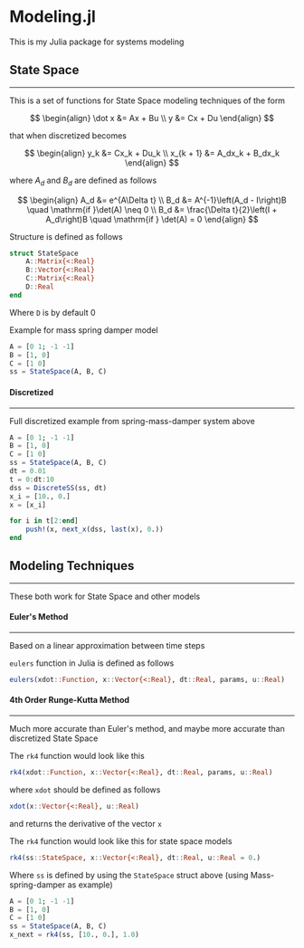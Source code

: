 # Modeling.jl

This is my Julia package for systems modeling

## State Space
---

This is a set of functions for State Space modeling techniques of the form

$$
\begin{align}
\dot x &= Ax + Bu \\
y &= Cx + Du
\end{align}
$$

that when discretized becomes

$$
\begin{align}
y_k &= Cx_k + Du_k \\
x_{k + 1} &= A_dx_k + B_dx_k
\end{align}
$$

where $A_d$ and $B_d$ are defined as follows

$$
\begin{align}
A_d &= e^{A\Delta t} \\
B_d &= A^{-1}\left(A_d - I\right)B \quad \mathrm{if }\det(A) \neq 0 \\
B_d &= \frac{\Delta t}{2}\left(I + A_d\right)B \quad \mathrm{if } \det(A) = 0
\end{align}
$$

Structure is defined as follows

```julia
struct StateSpace
    A::Matrix{<:Real}
    B::Vector{<:Real}
    C::Matrix{<:Real}
    D::Real
end
```
Where `D` is by default 0

Example for mass spring damper model

```julia
A = [0 1; -1 -1]
B = [1, 0]
C = [1 0]
ss = StateSpace(A, B, C)
```

#### Discretized
---
Full discretized example from spring-mass-damper system above

```julia
A = [0 1; -1 -1]
B = [1, 0]
C = [1 0]
ss = StateSpace(A, B, C)
dt = 0.01
t = 0:dt:10
dss = DiscreteSS(ss, dt)
x_i = [10., 0.]
x = [x_i]

for i in t[2:end]
    push!(x, next_x(dss, last(x), 0.))
end
```


## Modeling Techniques
---
These both work for State Space and other models

#### Euler's Method
---
Based on a linear approximation between time steps

`eulers` function in Julia is defined as follows

```julia
eulers(xdot::Function, x::Vector{<:Real}, dt::Real, params, u::Real)
```

#### 4th Order Runge-Kutta Method
---
Much more accurate than Euler's method, and maybe more accurate than discretized State Space

The `rk4` function would look like this

```julia
rk4(xdot::Function, x::Vector{<:Real}, dt::Real, params, u::Real)
```
where `xdot` should be defined as follows

```julia
xdot(x::Vector{<:Real}, u::Real)
```
and returns the derivative of the vector `x`

The `rk4` function would look like this for state space models
```julia
rk4(ss::StateSpace, x::Vector{<:Real}, dt::Real, u::Real = 0.)
```

Where `ss` is defined by using the `StateSpace` struct above (using Mass-spring-damper as example)
```julia
A = [0 1; -1 -1]
B = [1, 0]
C = [1 0]
ss = StateSpace(A, B, C)
x_next = rk4(ss, [10., 0.], 1.0)
```
